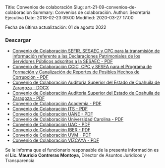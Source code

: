 Title: Convenios de colaboración
Slug: art-21-09-convenios-de-colaboracion
Summary: Convenios de colaboración.
Author: Secretaría Ejecutiva
Date: 2018-02-23 09:00
Modified: 2020-03-27 17:00


Fecha de última actualización: 01 de agosto 2022


### Descargar

* [Convenio de Colaboración SEFIR, SESAEC y CPC para la transmisión de información referente a las Declaraciones Patrimoniales de los Servidores Públicos adscritos a la SESAEC - PDF](convenio-colaboracion-sefir-sesea-cpc.pdf)
* [Convenio de Colaboración CCIC, CPC y SESEA para el Programa de Formación y Canalización de Reportes de Posibles Hechos de Corrupción - PDF](convenio-colaboracion-ccic-cpc-sesea.pdf)
* [Convenio de Colaboración Auditoría Superior del Estado de Coahuila de Zaragoza - DOCX](convenio-colaboracion-auditoria-superior-del-estado.docx)
* [Convenio de Colaboración Auditoría Superior del Estado de Coahuila de Zaragoza - PDF](convenio-colaboracion-auditoria-superior-del-estado.pdf)
* [Convenio de Colaboración Academia - PDF](Academia.pdf)
* [Convenio de Colaboración ITS - PDF](ITS.pdf)
* [Convenio de Colaboración UANE - PDF](UANE.pdf)
* [Convenio de Colaboración Universidad Carolina - PDF](UC.pdf)
* [Convenio de Colaboración UAC - PDF](UAC.pdf)
* [Convenio de Colaboración IBER - PDF](IBER.pdf)
* [Convenio de Colaboración UVM - PDF](UVM.pdf)
* [Convenio de Colaboración VIZCAYA - PDF](Vizcaya.pdf)

Se le informa que el funcionario responsable de la presente información es el **Lic. Mauricio Contreras Montoya,** Director de Asuntos Jurídicos y Transparencia
